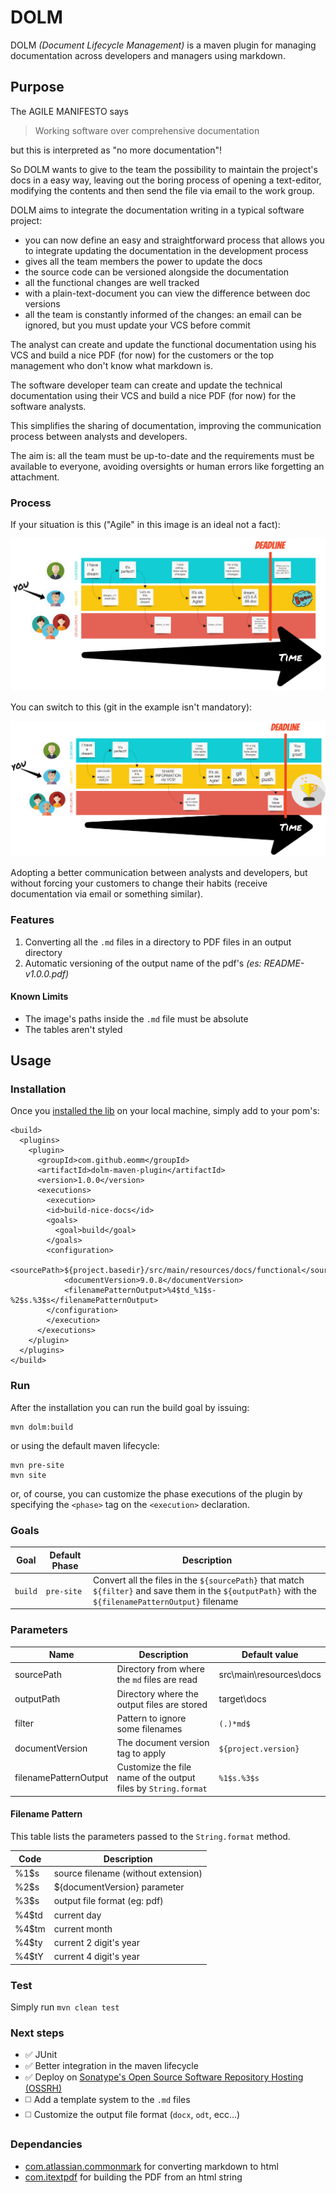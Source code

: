 # DOLM

DOLM _(Document Lifecycle Management)_ is a maven plugin for managing documentation across developers and managers using markdown.

## Purpose

The AGILE MANIFESTO says 
> Working software over comprehensive documentation

but this is interpreted as "no more documentation"!

So DOLM wants to give to the team the possibility to maintain the project's docs in a easy way, leaving out the boring process of opening a text-editor, modifying the contents and then send the file via email to the work group.

DOLM aims to integrate the documentation writing in a typical software project:
* you can now define an easy and straightforward process that allows you to integrate updating the documentation in the development process
* gives all the team members the power to update the docs
* the source code can be versioned alongside the documentation
* all the functional changes are well tracked
* with a plain-text-document you can view the difference between doc versions
* all the team is constantly informed of the changes: an email can be ignored, but you must update your VCS before commit

The analyst can create and update the functional documentation using his VCS and build a nice PDF (for now) for the customers or the top management who don't know what markdown is.

The software developer team can create and update the technical documentation using their VCS and build a nice PDF (for now) for the software analysts.

This simplifies the sharing of documentation, improving the communication process between analysts and developers.

The aim is: all the team must be up-to-date and the requirements must be available to everyone, avoiding oversights or human errors like forgetting an attachment.

### Process
If your situation is this ("Agile" in this image is an ideal not a fact):

![Before Dolm](images/before.jpg)

You can switch to this (git in the example isn't mandatory):

![After Dolm](images/after.jpg)

Adopting a better communication between analysts and developers, but without forcing your customers to change their habits (receive documentation via email or something similar).

### Features
1. Converting all the `.md` files in a directory to PDF files in an output directory
2. Automatic versioning of the output name of the pdf's _(es: README-v1.0.0.pdf)_

#### Known Limits
+ The image's paths inside the `.md` file must be absolute
+ The tables aren't styled

## Usage

### Installation
Once you [installed the lib](https://maven.apache.org/guides/mini/guide-3rd-party-jars-local.html) on your local machine, simply add to your pom's:
```
<build>
  <plugins>
    <plugin>
      <groupId>com.github.eomm</groupId>
      <artifactId>dolm-maven-plugin</artifactId>
      <version>1.0.0</version>
      <executions>
        <execution>
        <id>build-nice-docs</id>
        <goals>
          <goal>build</goal>
        </goals>
        <configuration>
            <sourcePath>${project.basedir}/src/main/resources/docs/functional</sourcePath>
            <documentVersion>9.0.8</documentVersion>
            <filenamePatternOutput>%4$td_%1$s-%2$s.%3$s</filenamePatternOutput>
        </configuration>
        </execution>
      </executions>
    </plugin>
  </plugins>
</build>
```

### Run
After the installation you can run the build goal by issuing:
    
    mvn dolm:build
    
or using the default maven lifecycle:

    mvn pre-site
    mvn site

or, of course, you can customize the phase executions of the plugin by specifying the `<phase>` tag on the `<execution>` declaration.

### Goals
Goal | Default Phase | Description |
--- | --- | --- |
`build`|`pre-site`|Convert all the files in the `${sourcePath}` that match `${filter}` and save them in the `${outputPath}` with the `${filenamePatternOutput}` filename|


### Parameters
Name | Description | Default value
--- | --- | --- |
sourcePath | Directory from where the `md` files are read | src\main\resources\docs
outputPath | Directory where the output files are stored  | target\docs
filter | Pattern to ignore some filenames | `(.)*md$`
documentVersion|The document version tag to apply|`${project.version}`
filenamePatternOutput|Customize the file name of the output files by `String.format`|`%1$s.%3$s`

#### Filename Pattern
This table lists the parameters passed to the `String.format` method.

Code | Description
--- | --- |
%1$s | source filename (without extension)
%2$s | ${documentVersion} parameter
%3$s | output file format (eg: pdf)
%4$td | current day
%4$tm | current month
%4$ty | current 2 digit's year
%4$tY | current 4 digit's year


### Test
Simply run `mvn clean test`

### Next steps
+ :white_check_mark: JUnit 
+ :white_check_mark: Better integration in the maven lifecycle
+ :white_check_mark: Deploy on [Sonatype's Open Source Software Repository Hosting (OSSRH)](https://oss.sonatype.org/content/groups/public/com/github/eomm/dolm-maven-plugin/)
+ :white_medium_square: Add a template system to the `.md` files
+ :white_medium_square: Customize the output file format (`docx`, `odt`, ecc...)

### Dependancies
+ [com.atlassian.commonmark](https://github.com/atlassian/commonmark-java) for converting markdown to html
+ [com.itextpdf](http://itextpdf.com/) for building the PDF from an html string